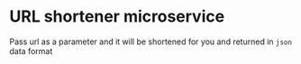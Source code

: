 # URL shortener microservice

Pass url as a parameter and it will be shortened for you and returned in ```json``` data format